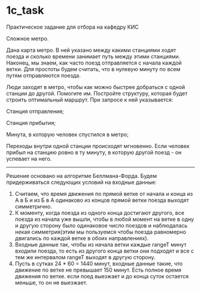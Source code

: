 # 1c_task
Практическое задание для отбора на кафедру КИС

Сложное метро. 

Дана карта метро. В ней указано между какими станциями ходят поезда и сколько времени занимает путь между этими станциями. Наконец, мы знаем, как часто поезд отправляется с начала каждой ветки. Для простоты будем считать, что в нулевую минуту по всем путям отправляются поезда.

Люди заходят в метро, чтобы как можно быстрее добраться с одной станции до другой. Помогите им. Постройте структуру, которая будет строить оптимальный маршрут. При запросе к ней указывается:

Станция отправления;

Станция прибытия;

Минута, в которую человек спустился в метро;

Переходы внутри одной станции происходят мгновенно. Если человек прибыл на станцию ровно в ту минуту, в которую другой поезд - он успевает на него.

-------------------------------------------------------------------------------------

Решение основано на алгоритме Беллмана-Форда.
Будем придерживаться следующих условий на входные данные:
1) Считаем, что время движения по прямой ветке от начала и конца из А в Б и из Б в А одинаково из концов прямой ветки поезда выходят симметрично.
2) К моменту, когда поезда из одного конца достигают другого, все поезда из начала уже вышли, чтобы в любой момент на ветке в одну и другую сторону было одинаковое число поездов и наблюдалась некая симметрия(этим мы пользуемся чтобы поезда равномерно двигались по каждой ветке в обоих направлениях).
3) Входные данные так, чтобы из начала ветки каждые rangeT минут входили поезда, то есть из другого конца ветки они подходят и все с тем же интервалом rangeT выходят в другую сторону.
4) Пусть в сутках 24 * 60 = 1440 минут, входные данные такие, что движение по ветке не превышает 150 минут. Есть полное время движения по ветке. если поед выезжает и до конца суток остается меньше, то он не выезжает.

